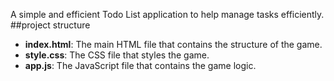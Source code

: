 A simple and efficient Todo List application to help manage tasks efficiently.
##project structure
- **index.html**: The main HTML file that contains the structure of the game.
- **style.css**: The CSS file that styles the game.
- **app.js**: The JavaScript file that contains the game logic.
